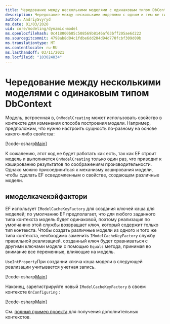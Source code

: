 ```yaml
---
title: Чередование между несколькими моделями с одинаковым типом DbContext — EF Core
description: Чередование между несколькими моделями с одним и тем же типом DbContext с помощью Entity Framework Core
author: AndriySvyryd
ms.date: 01/03/2020
uid: core/modeling/dynamic-model
ms.openlocfilehash: 0c418000b85c508569b8146af63bff205ae6d222
ms.sourcegitcommit: 4798ab8d04c1fdbe6dd204d94d770fcbf309d09b
ms.translationtype: MT
ms.contentlocale: ru-RU
ms.lasthandoff: 03/11/2021
ms.locfileid: "103024034"
---
```

# <a name="alternating-between-multiple-models-with-the-same-dbcontext-type"></a>Чередование между несколькими моделями с одинаковым типом DbContext

Модель, встроенная в, `OnModelCreating` может использовать свойство в контексте для изменения способа построения модели. Например, предположим, что нужно настроить сущность по-разному на основе какого-либо свойства:

[!code-csharp[Main](../../../samples/core/Modeling/DynamicModel/DynamicContext.cs?name=OnModelCreating)]

К сожалению, этот код не будет работать как есть, так как EF строит модель и выполняется `OnModelCreating` только один раз, что приводит к кэшированию результатов по соображениям производительности. Однако можно присоединиться к механизму кэширования модели, чтобы сделать EF осведомленным о свойстве, создающем различные модели.

## <a name="imodelcachekeyfactory"></a>имоделкачекэйфактори

EF использует `IModelCacheKeyFactory` для создания ключей кэша для моделей; по умолчанию EF предполагает, что для любого заданного типа контекста модель будет одинаковой, поэтому реализация по умолчанию этой службы возвращает ключ, который содержит только тип контекста. Чтобы создать различные модели из одного и того же типа контекста, необходимо заменить `IModelCacheKeyFactory` службу правильной реализацией. созданный ключ будет сравниваться с другими ключами модели с помощью `Equals` метода, принимая во внимание все переменные, влияющие на модель.

`UseIntProperty`При создании ключа кэша модели в следующей реализации учитывается учетная запись.

[!code-csharp[Main](../../../samples/core/Modeling/DynamicModel/DynamicModelCacheKeyFactory.cs?name=DynamicModel)]

Наконец, зарегистрируйте новый `IModelCacheKeyFactory` в своем контексте `OnConfiguring` :

[!code-csharp[Main](../../../samples/core/Modeling/DynamicModel/DynamicContext.cs?name=OnConfiguring)]

См. [полный пример проекта](https://github.com/dotnet/EntityFramework.Docs/tree/main/samples/core/Modeling/DynamicModel) для получения дополнительных контекстов.
